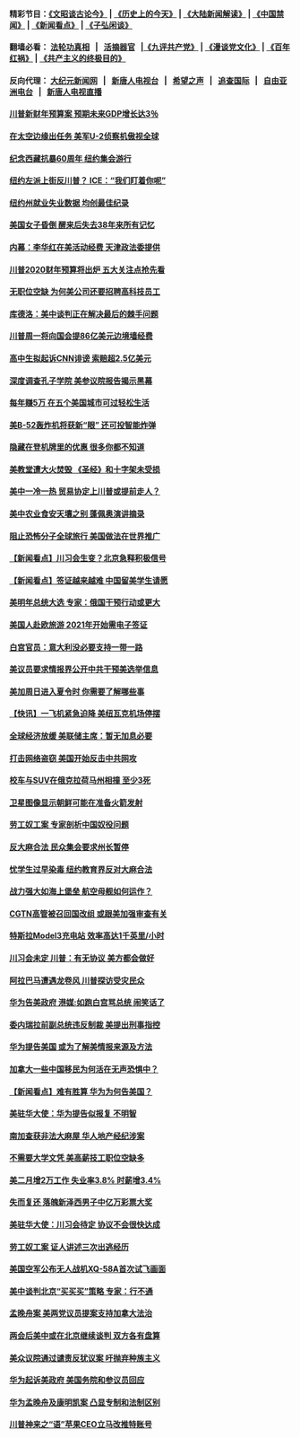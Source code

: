 #### 精彩节目：[《文昭谈古论今》](http://134.209.198.168/wenzhao) | [《历史上的今天》](http://134.209.198.168/today-in-history) | [《大陆新闻解读》](http://134.209.198.168/ntdtv-comedy) | [《中国禁闻》](http://134.209.198.168/ntdtv-news) | [《新闻看点》](http://134.209.198.168/news-insight) | [《子弘闲谈》](http://134.209.198.168/zihongxiantan/) 

 #### 翻墙必看： [法轮功真相](http://134.209.198.168:10000/videos/truth.html) &nbsp;&nbsp;|&nbsp;&nbsp; [活摘器官](http://134.209.198.168:10000/videos/res/Organs/) &nbsp;&nbsp;|[《九评共产党》](http://134.209.198.168:10000/videos/jiuping) | [《漫谈党文化》](http://134.209.198.168:10000/videos/mtdwh) | [《百年红祸》](http://134.209.198.168:10000/videos/bnhh) | [《共产主义的终极目的》](http://134.209.198.168:10000/videos/res/zjmd) 

 #### 反向代理： [大纪元新闻网](http://134.209.198.168:10080/) &nbsp;&nbsp;|&nbsp;&nbsp; [新唐人电视台](http://134.209.198.168:8000/) &nbsp;&nbsp;|&nbsp;&nbsp; [希望之声](http://134.209.198.168:8200/) &nbsp;&nbsp;|&nbsp;&nbsp; [追查国际](http://134.209.198.168:10010/) &nbsp;&nbsp;|&nbsp;&nbsp; [自由亚洲电台](http://134.209.198.168:9800/) &nbsp;&nbsp;|&nbsp;&nbsp; [新唐人电视直播](http://134.209.198.168/) 

#### [川普新财年预算案 预期未来GDP增长达3％](../pages/nsc412/n11105107.md?t=03111115) 

#### [在太空边缘出任务 美军U-2侦察机傲视全球](../pages/nsc412/n11104969.md?t=03111115) 

#### [纪念西藏抗暴60周年 纽约集会游行](../pages/nsc412/n11104402.md?t=03111115) 

#### [纽约左派上街反川普？ ICE：“我们盯着你呢”](../pages/nsc412/n11104437.md?t=03111115) 

#### [纽约州就业失业数据 均创最佳纪录](../pages/nsc412/n11104420.md?t=03111115) 

#### [美国女子昏倒 醒来后失去38年来所有记忆](../pages/nsc412/n11104395.md?t=03111115) 

#### [内幕：李华红在美活动经费 天津政法委提供](../pages/nsc412/n11103728.md?t=03111115) 

#### [川普2020财年预算将出炉 五大关注点抢先看](../pages/nsc412/n11103689.md?t=03111115) 

#### [无职位空缺 为何美公司还要招聘高科技员工](../pages/nsc412/n11101878.md?t=03111115) 

#### [库德洛：美中谈判正在解决最后的棘手问题](../pages/nsc412/n11103536.md?t=03111115) 

#### [川普周一将向国会提86亿美元边境墙经费](../pages/nsc412/n11103261.md?t=03111115) 

#### [高中生拟起诉CNN诽谤 索赔超2.5亿美元](../pages/nsc412/n11103142.md?t=03111115) 

#### [深度调查孔子学院 美参议院报告揭示黑幕](../pages/nsc412/n11100131.md?t=03111115) 

#### [每年赚5万 在五个美国城市可过轻松生活](../pages/nsc412/n11085295.md?t=03111115) 

#### [美B-52轰炸机将获新“眼” 还可投智能炸弹](../pages/nsc412/n11095449.md?t=03111115) 

#### [隐藏在登机牌里的优惠 很多你都不知道](../pages/nsc412/n11029660.md?t=03111115) 

#### [美教堂遭大火焚毁 《圣经》和十字架未受损](../pages/nsc412/n11102335.md?t=03111115) 

#### [美中一冷一热 贸易协定上川普或提前走人？](../pages/nsc412/n11102055.md?t=03111115) 

#### [美中农业食安天壤之别 蓬佩奥演讲摘录](../pages/nsc412/n11102067.md?t=03111115) 

#### [阻止恐怖分子全球旅行 美国做法在世界推广](../pages/nsc412/n11101930.md?t=03111115) 

#### [【新闻看点】川习会生变？北京急释积极信号](../pages/nsc412/n11101718.md?t=03111115) 

#### [【新闻看点】签证越来越难 中国留美学生请愿](../pages/nsc412/n11101670.md?t=03111115) 

#### [美明年总统大选 专家：俄国干预行动或更大](../pages/nsc412/n11101775.md?t=03111115) 

#### [美国人赴欧旅游 2021年开始需电子签证](../pages/nsc412/n11101643.md?t=03111115) 

#### [白宫官员：意大利没必要支持一带一路](../pages/nsc412/n11101722.md?t=03111115) 

#### [美议员要求情报界公开中共干预美选举信息](../pages/nsc412/n11101681.md?t=03111115) 

#### [美加周日进入夏令时 你需要了解哪些事](../pages/nsc412/n11100102.md?t=03111115) 

#### [【快讯】一飞机紧急迫降 美纽瓦克机场停摆](../pages/nsc412/n11101574.md?t=03111115) 

#### [全球经济放缓 美联储主席：暂无加息必要](../pages/nsc412/n11101557.md?t=03111115) 

#### [打击网络盗窃 美国开始反击中共网攻](../pages/nsc412/n11099537.md?t=03111115) 

#### [校车与SUV在俄克拉荷马州相撞 至少3死](../pages/nsc412/n11101497.md?t=03111115) 

#### [卫星图像显示朝鲜可能在准备火箭发射](../pages/nsc412/n11101436.md?t=03111115) 

#### [劳工奴工案 专家剖析中国奴役问题](../pages/nsc412/n11100805.md?t=03111115) 

#### [反大麻合法 民众集会要求州长暂停](../pages/nsc412/n11100827.md?t=03111115) 

#### [忧学生过早染毒 纽约教育界反对大麻合法](../pages/nsc412/n11100822.md?t=03111115) 

#### [战力强大如海上堡垒 航空母舰如何运作？](../pages/nsc412/n11101107.md?t=03111115) 

#### [CGTN高管被召回国改组 或跟美加强审查有关](../pages/nsc412/n11100865.md?t=03111115) 

#### [特斯拉Model3充电站 效率高达1千英里/小时](../pages/nsc412/n11100121.md?t=03111115) 

#### [川习会未定 川普：有无协议 美方都会做好](../pages/nsc412/n11099895.md?t=03111115) 

#### [阿拉巴马遭遇龙卷风 川普探访受灾民众](../pages/nsc412/n11100206.md?t=03111115) 

#### [华为告美政府 港媒:如跑白宫骂总统 闹笑话了](../pages/nsc412/n11100135.md?t=03111115) 

#### [委内瑞拉前副总统违反制裁 美提出刑事指控](../pages/nsc412/n11100172.md?t=03111115) 

#### [华为提告美国 或为了解美情报来源及方法](../pages/nsc412/n11100009.md?t=03111115) 

#### [加拿大一些中国移民为何活在无声恐惧中？](../pages/nsc412/n11100069.md?t=03111115) 

#### [【新闻看点】难有胜算 华为为何告美国？](../pages/nsc412/n11099574.md?t=03111115) 

#### [美驻华大使：华为提告似报复 不明智](../pages/nsc412/n11099847.md?t=03111115) 

#### [南加查获非法大麻屋 华人地产经纪涉案](../pages/nsc412/n11100010.md?t=03111115) 

#### [不需要大学文凭 美高薪技工职位空缺多](../pages/nsc412/n11097360.md?t=03111115) 

#### [美二月增2万工作 失业率3.8% 时薪增3.4%](../pages/nsc412/n11099370.md?t=03111115) 

#### [失而复还 落魄新泽西男子中亿万彩票大奖](../pages/nsc412/n11099301.md?t=03111115) 

#### [美驻华大使：川习会待定 协议不会很快达成](../pages/nsc412/n11098929.md?t=03111115) 

#### [劳工奴工案 证人讲述三次出逃经历](../pages/nsc412/n11098191.md?t=03111115) 

#### [美国空军公布无人战机XQ-58A首次试飞画面](../pages/nsc412/n11098760.md?t=03111115) 

#### [美中谈判北京“买买买”策略 专家：行不通](../pages/nsc412/n11098010.md?t=03111115) 

#### [孟晚舟案 美两党议员提案支持加拿大法治](../pages/nsc412/n11097898.md?t=03111115) 

#### [两会后美中或在北京继续谈判 双方各有盘算](../pages/nsc412/n11097321.md?t=03111115) 

#### [美众议院通过谴责反犹议案 吁抛弃种族主义](../pages/nsc412/n11097567.md?t=03111115) 

#### [华为起诉美政府 美国务院和参议员回应](../pages/nsc412/n11097131.md?t=03111115) 

#### [华为孟晚舟及康明凯案 凸显专制和法制区别](../pages/nsc412/n11096919.md?t=03111115) 

#### [川普神来之“语”苹果CEO立马改推特账号](../pages/nsc412/n11097470.md?t=03111115) 

